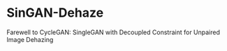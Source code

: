 # SinGAN-Dehaze
Farewell to CycleGAN: SingleGAN with Decoupled Constraint for Unpaired Image Dehazing
